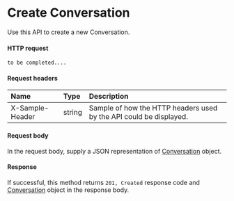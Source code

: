 # Create Conversation

Use this API to create a new Conversation.
#### HTTP request
```http
to be completed....
```
#### Request headers
| Name       | Type | Description|
|:---------------|:--------|:----------|
| X-Sample-Header  | string  | Sample of how the HTTP headers used by the API could be displayed.|

#### Request body
In the request body, supply a JSON representation of [Conversation]('../api/conversation.md') object.


#### Response
If successful, this method returns `201, Created` response code and [Conversation](../resources/conversation.md) object in the response body.
